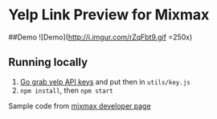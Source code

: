 # Yelp Link Preview for Mixmax

##Demo
![Demo](http://i.imgur.com/rZqFbt9.gif =250x)

## Running locally

1. [Go grab yelp API keys](https://www.yelp.com/developers/manage_api_keys) and put then in `utils/key.js`
2. `npm install`, then `npm start`


Sample code from [mixmax developer page](http://sdk.mixmax.com/docs/overview-link-resolvers)
